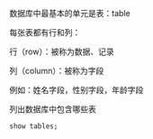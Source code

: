 数据库中最基本的单元是表：table

每张表都有行和列：

行（row）：被称为数据、记录

列（column）：被称为字段

例如：姓名字段，性别字段，年龄字段



列出数据库中包含哪些表

```mysql
show tables;
```

